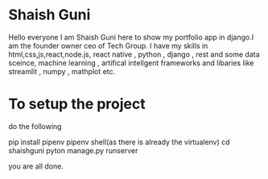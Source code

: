 # Shaish Guni

Hello everyone I am Shaish Guni here to show my portfolio app in django.I am the founder owner ceo of Tech Group. I have my skills in html,css,js,react,node.js, 
react native , python , django , rest and some data sceince, machine learning , artifical intellgent frameworks and libaries like streamlit , numpy , mathplot etc.

# To setup the project 

do the following 

pip install pipenv 
pipenv shell(as there is already the virtualenv)
cd shaishguni 
pyton manage.py runserver 

you are all done.
